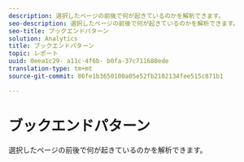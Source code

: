 ```yaml
---
description: 選択したページの前後で何が起きているのかを解析できます。
seo-description: 選択したページの前後で何が起きているのかを解析できます。
seo-title: ブックエンドパターン
solution: Analytics
title: ブックエンドパターン
topic: レポート
uuid: 0eea1c29- a11c-4f6b- b0fa-37c711680ede
translation-type: tm+mt
source-git-commit: 86fe1b3650100a05e52fb2102134fee515c871b1

---
```



# ブックエンドパターン

選択したページの前後で何が起きているのかを解析できます。

